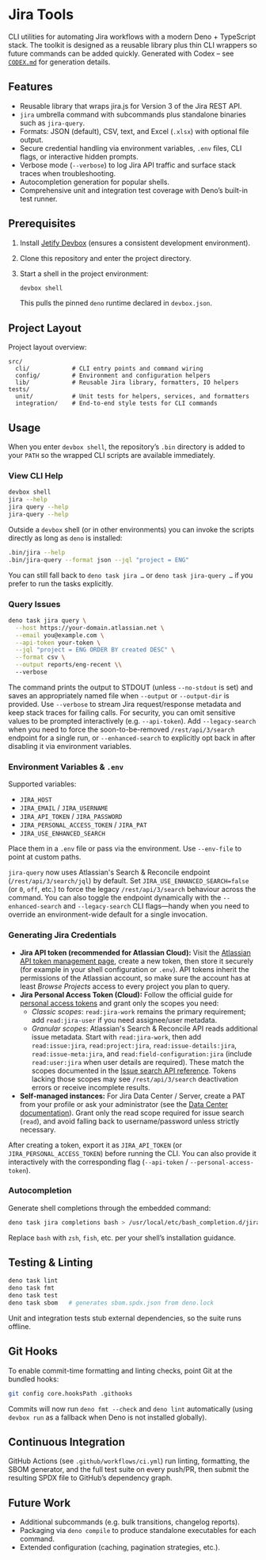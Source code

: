 # Jira Tools

CLI utilities for automating Jira workflows with a modern Deno + TypeScript stack. The
toolkit is designed as a reusable library plus thin CLI wrappers so future commands can
be added quickly. Generated with Codex – see [`CODEX.md`](CODEX.md) for generation
details.

## Features

- Reusable library that wraps jira.js for Version 3 of the Jira REST API.
- `jira` umbrella command with subcommands plus standalone binaries such as `jira-query`.
- Formats: JSON (default), CSV, text, and Excel (`.xlsx`) with optional file output.
- Secure credential handling via environment variables, `.env` files, CLI flags, or
  interactive hidden prompts.
- Verbose mode (`--verbose`) to log Jira API traffic and surface stack traces when
  troubleshooting.
- Autocompletion generation for popular shells.
- Comprehensive unit and integration test coverage with Deno’s built-in test runner.

## Prerequisites

1. Install [Jetify Devbox](https://www.jetify.com/docs/devbox/install) (ensures a consistent development environment).
2. Clone this repository and enter the project directory.
3. Start a shell in the project environment:

   ```bash
   devbox shell
   ```

   This pulls the pinned `deno` runtime declared in `devbox.json`.

## Project Layout

Project layout overview:

```text
src/
  cli/            # CLI entry points and command wiring
  config/         # Environment and configuration helpers
  lib/            # Reusable Jira library, formatters, IO helpers
tests/
  unit/           # Unit tests for helpers, services, and formatters
  integration/    # End-to-end style tests for CLI commands
```

## Usage

When you enter `devbox shell`, the repository’s `.bin` directory is added to your `PATH`
so the wrapped CLI scripts are available immediately.

### View CLI Help

```bash
devbox shell
jira --help
jira query --help
jira-query --help
```

Outside a `devbox` shell (or in other environments) you can invoke the scripts directly
as long as `deno` is installed:

```bash
.bin/jira --help
.bin/jira-query --format json --jql "project = ENG"
```

You can still fall back to `deno task jira …` or `deno task jira-query …` if you prefer
to run the tasks explicitly.

### Query Issues

```bash
deno task jira query \
  --host https://your-domain.atlassian.net \
  --email you@example.com \
  --api-token your-token \
  --jql "project = ENG ORDER BY created DESC" \
  --format csv \
  --output reports/eng-recent \\
  --verbose
```

The command prints the output to STDOUT (unless `--no-stdout` is set) and saves an
appropriately named file when `--output` or `--output-dir` is provided. Use `--verbose`
to stream Jira request/response metadata and keep stack traces for failing calls. For
security, you can omit sensitive values to be prompted interactively (e.g.
`--api-token`). Add `--legacy-search` when you need to force the soon-to-be-removed
`/rest/api/3/search` endpoint for a single run, or `--enhanced-search` to explicitly opt back
in after disabling it via environment variables.

### Environment Variables & `.env`

Supported variables:

- `JIRA_HOST`
- `JIRA_EMAIL` / `JIRA_USERNAME`
- `JIRA_API_TOKEN` / `JIRA_PASSWORD`
- `JIRA_PERSONAL_ACCESS_TOKEN` / `JIRA_PAT`
- `JIRA_USE_ENHANCED_SEARCH`

Place them in a `.env` file or pass via the environment. Use `--env-file` to point at custom paths.

`jira-query` now uses Atlassian's Search & Reconcile endpoint (`/rest/api/3/search/jql`) by default.
Set `JIRA_USE_ENHANCED_SEARCH=false` (or `0`, `off`, etc.) to force the legacy
`/rest/api/3/search` behaviour across the command. You can also toggle the endpoint dynamically
with the `--enhanced-search` and `--legacy-search` CLI flags—handy when you need to override an
environment-wide default for a single invocation.

### Generating Jira Credentials

- **Jira API token (recommended for Atlassian Cloud):** Visit the [Atlassian API token management page](https://support.atlassian.com/atlassian-account/docs/manage-api-tokens-for-your-atlassian-account/),
  create a new token, then store it securely (for example in your shell configuration or
  `.env`). API tokens inherit the permissions of the Atlassian account, so make sure the
  account has at least _Browse Projects_ access to every project you plan to query.
- **Jira Personal Access Token (Cloud):** Follow the official guide for
  [personal access tokens](https://support.atlassian.com/jira-cloud-administration/docs/create-personal-access-tokens/)
  and grant only the scopes you need:
  - _Classic scopes_: `read:jira-work` remains the primary requirement; add `read:jira-user`
    if you need assignee/user metadata.
  - _Granular scopes_: Atlassian's Search & Reconcile API reads additional issue metadata. Start
    with `read:jira-work`, then add `read:issue:jira`, `read:project:jira`,
    `read:issue-details:jira`, `read:issue-meta:jira`, and `read:field-configuration:jira`
    (include `read:user:jira` when user details are required). These match the scopes documented in
    the [Issue search API reference](https://developer.atlassian.com/cloud/jira/platform/rest/v3/api-group-issue-search/).
    Tokens lacking those scopes may see `/rest/api/3/search` deactivation errors or receive
    incomplete results.
- **Self-managed instances:** For Jira Data Center / Server, create a PAT from your profile
  or ask your administrator (see the
  [Data Center documentation](https://confluence.atlassian.com/enterprise/using-personal-access-tokens-1026032365.html)).
  Grant only the read scope required for issue search (`read`), and avoid falling back to
  username/password unless strictly necessary.

After creating a token, export it as `JIRA_API_TOKEN` (or `JIRA_PERSONAL_ACCESS_TOKEN`)
before running the CLI. You can also provide it interactively with the corresponding
flag (`--api-token` / `--personal-access-token`).

### Autocompletion

Generate shell completions through the embedded command:

```bash
deno task jira completions bash > /usr/local/etc/bash_completion.d/jira
```

Replace `bash` with `zsh`, `fish`, etc. per your shell’s installation guidance.

## Testing & Linting

```bash
deno task lint
deno task fmt
deno task test
deno task sbom   # generates sbom.spdx.json from deno.lock
```

Unit and integration tests stub external dependencies, so the suite runs offline.

## Git Hooks

To enable commit-time formatting and linting checks, point Git at the bundled hooks:

```bash
git config core.hooksPath .githooks
```

Commits will now run `deno fmt --check` and `deno lint` automatically (using
`devbox run` as a fallback when Deno is not installed globally).

## Continuous Integration

GitHub Actions (see `.github/workflows/ci.yml`) run linting, formatting, the SBOM
generator, and the full test suite on every push/PR, then submit the resulting SPDX
file to GitHub’s dependency graph.

## Future Work

- Additional subcommands (e.g. bulk transitions, changelog reports).
- Packaging via `deno compile` to produce standalone executables for each command.
- Extended configuration (caching, pagination strategies, etc.).
